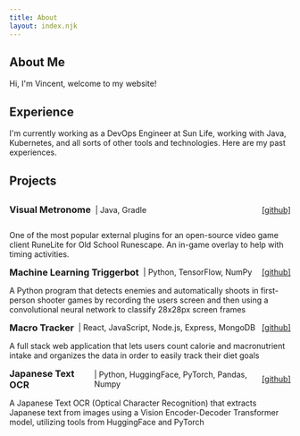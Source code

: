 ```yaml
---
title: About
layout: index.njk
---
```


## About Me

Hi, I'm Vincent, welcome to my website!

## Experience

I'm currently working as a DevOps Engineer at Sun Life, working with Java, Kubernetes, and all sorts of other tools and technologies. Here are my past experiences.

## Projects

<div style="display: flex; justify-content: space-between; align-items: center;">
  <div style="display: flex; align-items: center;">
    <h3 style="margin: 0 8px 0 0;">Visual Metronome</h3>
    <p style="margin: 0; font-weight: normal;">| Java, Gradle</p>
  </div>
  <p>
    <a class="colored-link" href="https://github.com/vincent0955/Visual-metronome" style="font-weight: normal; text-align: right;" >[github]</a>
  </p>
</div>

One of the most popular external plugins for an open-source video game client RuneLite for Old School Runescape. An in-game overlay to help with timing activities.

<div style="display: flex; justify-content: space-between; align-items: center;">
  <div style="display: flex; align-items: center;">
    <h3 style="margin: 0 8px 0 0;">Machine Learning Triggerbot</h3>
    <p style="margin: 0; font-weight: normal;">| Python, TensorFlow, NumPy</p>
  </div>
  <a class="colored-link" href="https://github.com/vincent0955/tensorflow-triggerbot" style="font-weight: normal; text-align: right;" >[github]</a>
</div>

A Python program that detects enemies and automatically shoots in first-person shooter games by recording the users screen and then using a convolutional neural network to classify 28x28px screen frames

<div style="display: flex; justify-content: space-between; align-items: center;">
  <div style="display: flex; align-items: center;">
    <h3 style="margin: 0 8px 0 0;">Macro Tracker</h3>
    <p style="margin: 0; font-weight: normal;">| React, JavaScript, Node.js, Express, MongoDB </p>
  </div>
  <a class="colored-link" href="https://github.com/vincent0955/macro-tracker" style="font-weight: normal; text-align: right;" >[github]</a>
</div>

A full stack web application that lets users count calorie and macronutrient intake and organizes the data in order to easily track their diet goals 

<div style="display: flex; justify-content: space-between; align-items: center;">
  <div style="display: flex; align-items: center;">
    <h3 style="margin: 0 8px 0 0;">Japanese Text OCR</h3>
    <p style="margin: 0; font-weight: normal;">| Python, HuggingFace, PyTorch, Pandas, Numpy </p>
  </div>
  <a class="colored-link" href="https://github.com/vincent0955/vit-japanese-ocr" style="font-weight: normal; text-align: right;" >[github]</a>
</div>

A Japanese Text OCR (Optical Character Recognition) that extracts Japanese text from images using a Vision Encoder-Decoder Transformer model, utilizing tools from HuggingFace and PyTorch

